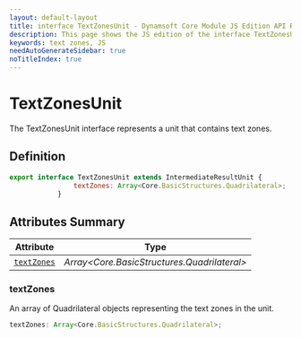 ```yaml
---
layout: default-layout
title: interface TextZonesUnit - Dynamsoft Core Module JS Edition API Reference
description: This page shows the JS edition of the interface TextZonesUnit in Dynamsoft Core Module.
keywords: text zones, JS
needAutoGenerateSidebar: true
noTitleIndex: true
---
```


# TextZonesUnit

The TextZonesUnit interface represents a unit that contains text zones.

## Definition

```js
export interface TextZonesUnit extends IntermediateResultUnit {
                textZones: Array<Core.BasicStructures.Quadrilateral>;
            }
```

## Attributes Summary

| Attribute               | Type |
|----------------------|-------------|
| [`textZones`](#textzones) | *Array<Core.BasicStructures.Quadrilateral>* |

### textZones

An array of Quadrilateral objects representing the text zones in the unit.

```js
textZones: Array<Core.BasicStructures.Quadrilateral>;
```
